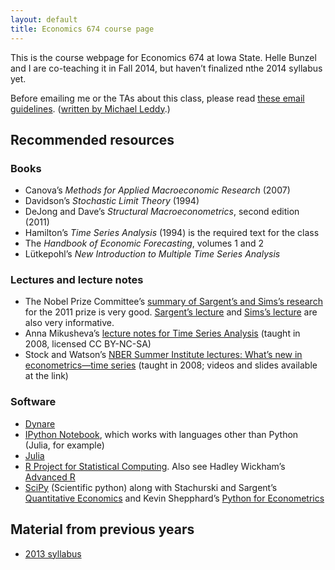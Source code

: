 ```yaml
---
layout: default
title: Economics 674 course page
---
```


[leddy]: http://mleddy.blogspot.com/2005/01/how-to-e-mail-professor.html

This is the course webpage for Economics 674 at Iowa State. Helle
Bunzel and I are co-teaching it in Fall 2014, but haven’t finalized
nthe 2014 syllabus yet.

Before emailing me or the TAs about this class, please read [these
email guidelines](/dl/email).
([written by Michael Leddy][leddy].)

Recommended resources
---------------------

### Books
* Canova’s *Methods for Applied Macroeconomic Research* (2007)
* Davidson’s *Stochastic Limit Theory* (1994)
* DeJong and Dave’s *Structural Macroeconometrics*, second edition (2011)
* Hamilton’s *Time Series Analysis* (1994) is the required text for
  the class
* The *Handbook of Economic Forecasting*, volumes 1 and 2
* Lütkepohl’s *New Introduction to Multiple Time Series Analysis*

### Lectures and lecture notes
* The Nobel Prize Committee’s [summary of Sargent’s and Sims’s
  research][Nobel11] for the 2011 prize is very good. [Sargent’s
  lecture][] and [Sims’s lecture][] are also very informative.
* Anna Mikusheva’s [lecture notes for Time Series Analysis][Mikusheva]
  (taught in 2008, licensed CC BY-NC-SA)
* Stock and Watson’s [NBER Summer Institute lectures: What’s new in
  econometrics—time series][NBER08] (taught in 2008; videos and slides
  available at the link)

[Mikusheva]: http://ocw.mit.edu/courses/economics/14-384-time-series-analysis-fall-2008
[NBER08]: http://www.nber.org/minicourse_2008.html

[Nobel11]: http://www.nobelprize.org/nobel_prizes/economic-sciences/laureates/2011/advanced-economicsciences2011.pdf
[Sargent’s lecture]: https://files.nyu.edu/ts43/public/research/Sargent_Sweden_final.pdf
[Sims’s lecture]: http://sims.princeton.edu/yftp/Nobel/NobelLect.pdf

### Software

* [Dynare](http://www.dynare.org)
* [IPython Notebook](http://ipython.org/notebook.html), which works
  with languages other than Python (Julia, for example)
* [Julia](http://julialang.org/)
* [R Project for Statistical
  Computing](http://www.r-project.org). Also see Hadley Wickham’s
  [Advanced R](http://adv-r.had.co.nz)
* [SciPy](http://www.scipy.org/) (Scientific python) along with
  Stachurski and Sargent’s [Quantitative
  Economics](http://www.quant-econ.net) and Kevin Shepphard’s [Python
  for
  Econometrics](http://www.kevinsheppard.com/Python_for_Econometrics)

Material from previous years
----------------------------
* [2013 syllabus](syllabus-2013)
